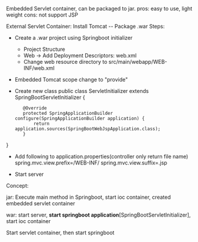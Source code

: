 Embedded Servlet container, can be packaged to jar.
pros: easy to use, light weight
cons: not support JSP


External Servlet Container: Install Tomcat -- Package .war
Steps:

* Create a .war project using Springboot initializer
    * Project Structure
    * Web -> Add Deployment Descriptors: web.xml
    * Change web resource directory to src/main/webapp/WEB-INF/web.xml
    
* Embedded Tomcat scope change to "provide"

* Create new class 
public class ServletInitializer extends SpringBootServletInitializer {
 
         @Override
         protected SpringApplicationBuilder configure(SpringApplicationBuilder application) {
             return application.sources(SpringBootWebJspApplication.class);
         }
 
 }
* Add following to application.properties(controller only return file name)
spring.mvc.view.prefix=/WEB-INF/
spring.mvc.view.suffix=.jsp

* Start server


Concept:

jar: Execute main method in Springboot, start ioc container, created embedded servlet container

war: start server, **start springboot application**[SpringBootServletInitializer], start ioc container

Start servlet container, then start springboot